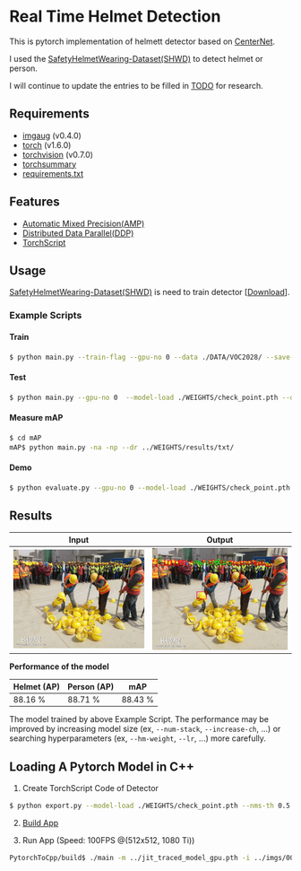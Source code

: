 Real Time Helmet Detection
==
This is pytorch implementation of helmett detector based on [CenterNet](https://arxiv.org/abs/1904.07850). 

I used the [SafetyHelmetWearing-Dataset(SHWD)](https://github.com/njvisionpower/Safety-Helmet-Wearing-Dataset) to detect helmet or person.

I will continue to update the entries to be filled in [TODO](https://github.com/tyui592/Real_Time_Helmet_Detection/wiki/TODO) for research.

## Requirements
- [imgaug](https://github.com/aleju/imgaug) (v0.4.0)
- [torch](https://pytorch.org/) (v1.6.0)
- [torchvision](https://pytorch.org/) (v0.7.0)
- [torchsummary](https://github.com/sksq96/pytorch-summary)
- [requirements.txt](./requirements.txt)

## Features
- [Automatic Mixed Precision(AMP)](https://pytorch.org/docs/stable/amp.html)
- [Distributed Data Parallel(DDP)](https://pytorch.org/docs/stable/generated/torch.nn.parallel.DistributedDataParallel.html#torch.nn.parallel.DistributedDataParallel)
- [TorchScript](https://pytorch.org/docs/stable/jit.html#mixing-tracing-and-scripting)

## Usage
[SafetyHelmetWearing-Dataset(SHWD)](https://github.com/njvisionpower/Safety-Helmet-Wearing-Dataset) is need to train detector [[Download](https://drive.google.com/file/d/1qWm7rrwvjAWs1slymbrLaCf7Q-wnGLEX/view)].

### Example Scripts

#### Train
```bash
$ python main.py --train-flag --gpu-no 0 --data ./DATA/VOC2028/ --save-path ./WEIGHTS/ --amp
```

#### Test
```bash
$ python main.py --gpu-no 0  --model-load ./WEIGHTS/check_point.pth --data ./DATA/VOC2028 --imsize 512 --save-path ./WEIGHTS/results --batch-size 8
```

#### Measure mAP
```bash
$ cd mAP
mAP$ python main.py -na -np --dr ../WEIGHTS/results/txt/
```

#### Demo
```bash
$ python evaluate.py --gpu-no 0 --model-load ./WEIGHTS/check_point.pth --data ./imgs/000019.jpg --imsize 512 --save-path ./imgs/000019 --topk 100 --conf-th 0.2 --nms-th 0.2 --fontsize 0
```

## Results
| Input | Output |
| --- | --- |
| ![input](./imgs/000019.jpg) | ![output](./imgs/000019/image.png) |

**Performance of the model**

| Helmet (AP) | Person (AP) | mAP |
| --- | --- | --- |
| 88.16 % | 88.71 % | 88.43 % |

The model trained by above Example Script.
The performance may be improved by increasing model size (ex, `--num-stack`, `--increase-ch`, ...) or searching hyperparameters (ex, `--hm-weight`, `--lr`, ...) more carefully.

Loading A Pytorch Model in C++ 
--

1. Create TorchScript Code of Detector
```bash
$ python export.py --model-load ./WEIGHTS/check_point.pth --nms-th 0.5 --topk 100
```

2. [Build App](https://github.com/tyui592/PytorchToCpp)


3. Run App (Speed: 100FPS @(512x512, 1080 Ti))
```bash
PytorchToCpp/build$ ./main -m ../jit_traced_model_gpu.pth -i ../imgs/000019.jpg
```
